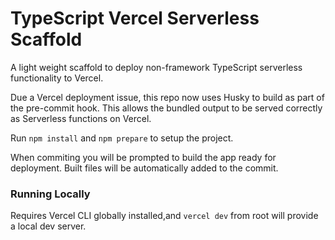 # TypeScript Vercel Serverless Scaffold

A light weight scaffold to deploy non-framework TypeScript serverless functionality to Vercel.

Due a Vercel deployment issue, this repo now uses Husky to build as part of the pre-commit hook. This allows the bundled output to be served correctly as Serverless functions on Vercel.

Run `npm install` and `npm prepare` to setup the project.

When commiting you will be prompted to build the app ready for deployment. Built files will be automatically added to the commit. 

### Running Locally

Requires Vercel CLI globally installed,and `vercel dev` from root will provide a local dev server.